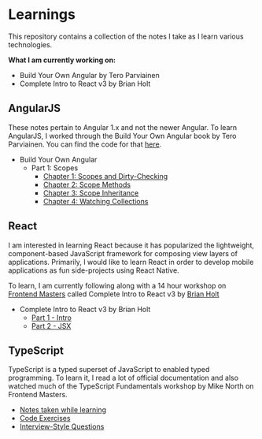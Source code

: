 # Learnings

This repository contains a collection of the notes I take as I learn various technologies.

**What I am currently working on:**

* Build Your Own Angular by Tero Parviainen
* Complete Intro to React v3 by Brian Holt

## AngularJS

These notes pertain to Angular 1.x and not the newer Angular. To learn AngularJS, I worked through the Build Your Own Angular book by Tero Parviainen. You can find the code for that [here](https://github.com/JimRottinger/build-your-own-angular).

* Build Your Own Angular
  * Part 1: Scopes
    * [Chapter 1: Scopes and Dirty-Checking](angularjs/buildyourownangular/001_scope-and-dirty-checking.md)
    * [Chapter 2: Scope Methods](angularjs/buildyourownangular/002_scope-methods.md)
    * [Chapter 3: Scope Inheritance](angularjs/buildyourownangular/003_scope-inheritance.md)
    * [Chapter 4: Watching Collections](angularjs/buildyourownangular/004_watching-collections.md)

## React

I am interested in learning React because it has popularized the lightweight, component-based JavaScript framework for composing view layers of applications. Primarily, I would like to learn React in order to develop mobile applications as fun side-projects using React Native.

To learn, I am currently following along with a 14 hour workshop on [Frontend Masters](https://frontendmasters.com/) called Complete Intro to React v3 by [Brian Holt](https://github.com/btholt)

* Complete Intro to React v3 by Brian Holt
  * [Part 1 - Intro](react/completeintrotoreact/000_intro.md)
  * [Part 2 - JSX](react/completeintrotoreact/001_jsx.md)

## TypeScript

TypeScript is a typed superset of JavaScript to enabled typed programming. To learn it, I read a lot of official documentation and also watched much of the TypeScript Fundamentals workshop by Mike North on Frontend Masters.

* [Notes taken while learning](typescript/notes.md)
* [Code Exercises](typescript/exercises.md)
* [Interview-Style Questions](typescript/questions.md)

